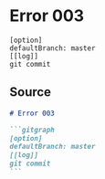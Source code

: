 # Error 003

```gitgraph
[option]
defaultBranch: master
[[log]]
git commit
```


## Source

````md
# Error 003

```gitgraph
[option]
defaultBranch: master
[[log]]
git commit
```
````
